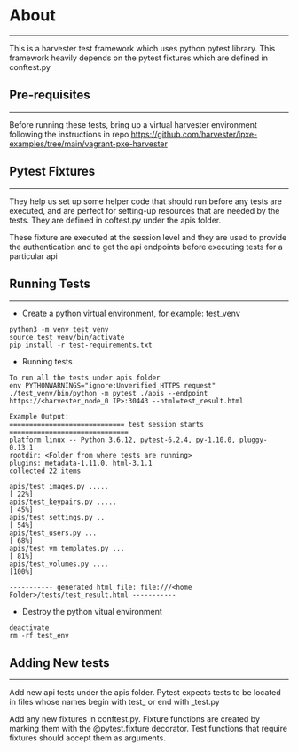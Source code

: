 # About 
---
This is a harvester test framework which uses python pytest library. This framework heavily depends on the pytest fixtures which are defined in conftest.py

## Pre-requisites
-------------

Before running these tests, bring up a virtual harvester environment following the instructions in repo https://github.com/harvester/ipxe-examples/tree/main/vagrant-pxe-harvester

## Pytest Fixtures
-------------
They help us set up some helper code that should run before any tests are executed, and are perfect for setting-up resources that are needed by the tests. They are defined in coftest.py under the apis folder.

These fixture are executed at the session level and they are used to provide the authentication and to get the api endpoints before executing tests for a particular api

## Running Tests 
---

- Create a python virtual environment, for example: test_venv
```shell
python3 -m venv test_venv
source test_venv/bin/activate
pip install -r test-requirements.txt
```

- Running tests
```shell
To run all the tests under apis folder
env PYTHONWARNINGS="ignore:Unverified HTTPS request" ./test_venv/bin/python -m pytest ./apis --endpoint https://<harvester_node_0 IP>:30443 --html=test_result.html

Example Output:
============================= test session starts ==============================
platform linux -- Python 3.6.12, pytest-6.2.4, py-1.10.0, pluggy-0.13.1
rootdir: <Folder from where tests are running> 
plugins: metadata-1.11.0, html-3.1.1
collected 22 items                                                             

apis/test_images.py .....                                                [ 22%]
apis/test_keypairs.py .....                                              [ 45%]
apis/test_settings.py ..                                                 [ 54%]
apis/test_users.py ...                                                   [ 68%]
apis/test_vm_templates.py ...                                            [ 81%]
apis/test_volumes.py ....                                                [100%]

----------- generated html file: file:///<home Folder>/tests/test_result.html -----------
```

- Destroy the python vitual environment
```shell
deactivate
rm -rf test_env
```

## Adding New tests
--------------------

Add new api tests under the apis folder. Pytest expects tests to be located in files whose names begin with test_ or end with _test.py

Add any new fixtures in conftest.py. Fixture functions are created by marking them with the @pytest.fixture decorator. Test functions that require fixtures should accept them as arguments. 
